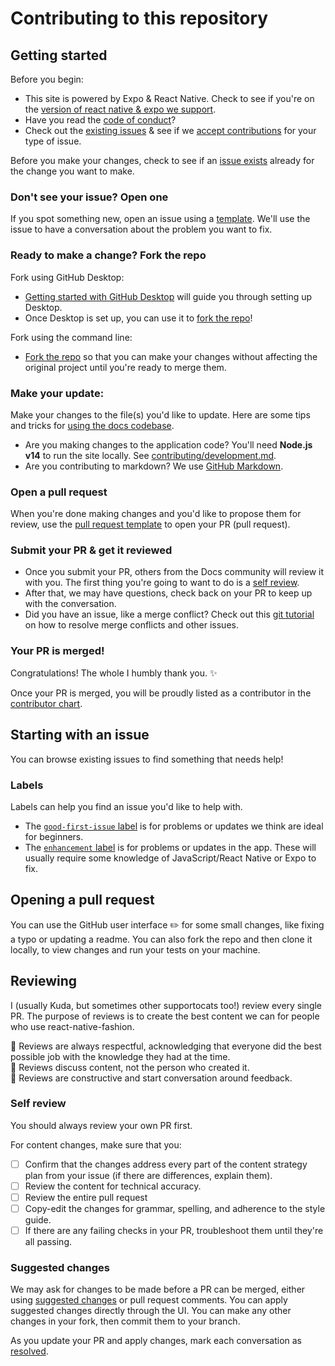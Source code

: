 # Contributing to this repository <!-- omit in toc -->

## Getting started <!-- omit in toc -->

Before you begin:
- This site is powered by Expo & React Native. Check to see if you're on the [version of react native & expo we support](contributing/development.md).
- Have you read the [code of conduct](CODE_OF_CONDUCT.md)?
- Check out the [existing issues](https://github.com/2wce/react-native-fashion/issues) & see if we [accept contributions](#types-of-contributions-memo) for your type of issue.

Before you make your changes, check to see if an [issue exists](https://github.com/github/docs/issues/) already for the change you want to make.

### Don't see your issue? Open one

If you spot something new, open an issue using a [template](https://github.com/2wce/react-native-fashion/issues/new/choose). We'll use the issue to have a conversation about the problem you want to fix.

### Ready to make a change? Fork the repo

Fork using GitHub Desktop:

- [Getting started with GitHub Desktop](https://docs.github.com/en/desktop/installing-and-configuring-github-desktop/getting-started-with-github-desktop) will guide you through setting up Desktop.
- Once Desktop is set up, you can use it to [fork the repo](https://docs.github.com/en/desktop/contributing-and-collaborating-using-github-desktop/cloning-and-forking-repositories-from-github-desktop)!

Fork using the command line:
- [Fork the repo](https://docs.github.com/en/github/getting-started-with-github/fork-a-repo#fork-an-example-repository) so that you can make your changes without affecting the original project until you're ready to merge them.

### Make your update:
Make your changes to the file(s) you'd like to update. Here are some tips and tricks for [using the docs codebase](#working-in-the-githubdocs-repository).
  - Are you making changes to the application code? You'll need **Node.js v14** to run the site locally. See [contributing/development.md](contributing/development.md).
  - Are you contributing to markdown? We use [GitHub Markdown](contributing/content-markup-reference.md).

### Open a pull request
When you're done making changes and you'd like to propose them for review, use the [pull request template](#pull-request-template) to open your PR (pull request).

### Submit your PR & get it reviewed
- Once you submit your PR, others from the Docs community will review it with you. The first thing you're going to want to do is a [self review](#self-review).
- After that, we may have questions, check back on your PR to keep up with the conversation.
- Did you have an issue, like a merge conflict? Check out this [git tutorial](https://lab.github.com/githubtraining/managing-merge-conflicts) on how to resolve merge conflicts and other issues.

### Your PR is merged!
Congratulations! The whole I humbly thank you. :sparkles:

Once your PR is merged, you will be proudly listed as a contributor in the [contributor chart](https://github.com/2wce/react-native-fashion/graphs/contributors).


## Starting with an issue
You can browse existing issues to find something that needs help!

### Labels
Labels can help you find an issue you'd like to help with.
- The [`good-first-issue` label](https://github.com/2wce/react-native-fashion/issues?q=is%3Aopen+is%3Aissue+label%3Agood-first-issue) is for problems or updates we think are ideal for beginners.
- The [`enhancement` label](https://github.com/2wce/react-native-fashion/issues?q=is%3Aopen+is%3Aissue+label%3Aenhancement) is for problems or updates in the app. These will usually require some knowledge of JavaScript/React Native or Expo to fix.

## Opening a pull request
You can use the GitHub user interface :pencil2: for some small changes, like fixing a typo or updating a readme. You can also fork the repo and then clone it locally, to view changes and run your tests on your machine.


## Reviewing
I (usually Kuda, but sometimes other supportocats too!) review every single PR. The purpose of reviews is to create the best content we can for people who use react-native-fashion.

:yellow_heart: Reviews are always respectful, acknowledging that everyone did the best possible job with the knowledge they had at the time.  
:yellow_heart: Reviews discuss content, not the person who created it.  
:yellow_heart: Reviews are constructive and start conversation around feedback.  

### Self review
You should always review your own PR first.

For content changes, make sure that you:
- [ ] Confirm that the changes address every part of the content strategy plan from your issue (if there are differences, explain them).
- [ ] Review the content for technical accuracy.
- [ ] Review the entire pull request
- [ ] Copy-edit the changes for grammar, spelling, and adherence to the style guide.
- [ ] If there are any failing checks in your PR, troubleshoot them until they're all passing.

### Suggested changes
We may ask for changes to be made before a PR can be merged, either using [suggested changes](https://docs.github.com/en/github/collaborating-with-issues-and-pull-requests/incorporating-feedback-in-your-pull-request) or pull request comments. You can apply suggested changes directly through the UI. You can make any other changes in your fork, then commit them to your branch.

As you update your PR and apply changes, mark each conversation as [resolved](https://docs.github.com/en/github/collaborating-with-issues-and-pull-requests/commenting-on-a-pull-request#resolving-conversations).
